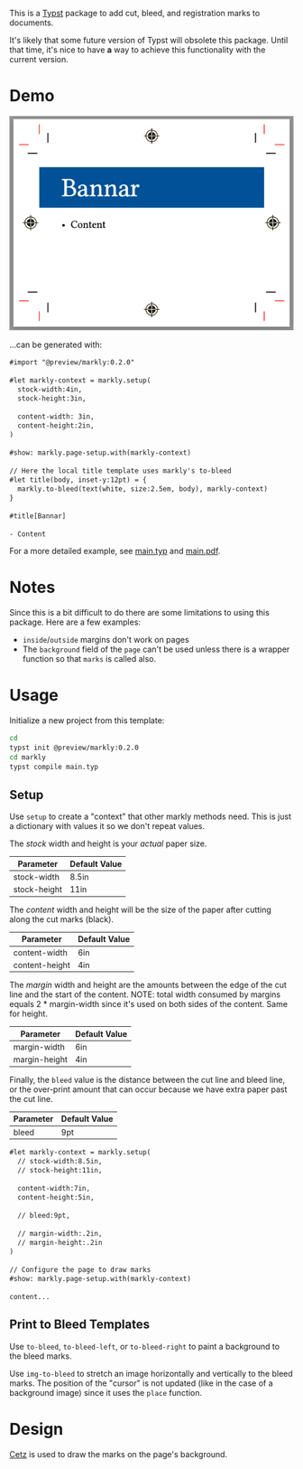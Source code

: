 This is a [Typst](https://github.com/typst/typst) package to add cut, bleed, and registration marks to documents.

It's likely that some future version of Typst will obsolete this package.  Until that time, it's nice to have **a** way to achieve this functionality with the current version.


# Demo

![Markly Demo](img.png)

...can be generated with:

```typst
#import "@preview/markly:0.2.0"

#let markly-context = markly.setup(
  stock-width:4in,
  stock-height:3in,

  content-width: 3in,
  content-height:2in,
)

#show: markly.page-setup.with(markly-context)

// Here the local title template uses markly's to-bleed
#let title(body, inset-y:12pt) = {
  markly.to-bleed(text(white, size:2.5em, body), markly-context)
}

#title[Bannar]

- Content
```


For a more detailed example, see [main.typ](template/main.typ) and [main.pdf](main.pdf).

# Notes

Since this is a bit difficult to do there are some limitations to using this package.  Here are a few examples:

* `inside`/`outside` margins don't work on pages
* The `background` field of the `page` can't be used unless there is a wrapper function so that `marks` is called also.


# Usage

Initialize a new project from this template:

```sh
cd
typst init @preview/markly:0.2.0
cd markly
typst compile main.typ
```

## Setup

Use `setup` to create a "context" that other markly methods need.  This is just a dictionary with values it so we don't repeat values.

The *stock* width and height is your *actual* paper size.

| Parameter     | Default Value
| ------------- | --------------
| stock-width   | 8.5in
| stock-height  | 11in

The *content* width and height will be the size of the paper after cutting along the cut marks (black).

| Parameter      | Default Value
| -------------  | --------------
| content-width  | 6in
| content-height | 4in

The *margin* width and height are the amounts between the edge of the cut line and the start of the content.  NOTE: total width consumed by margins equals 2 * margin-width since it's used on both sides of the content.  Same for height.

| Parameter     | Default Value
| ------------- | --------------
| margin-width  | 6in
| margin-height | 4in

Finally, the `bleed` value is the distance between the cut line and bleed line, or the over-print amount that can occur because we have extra paper past the cut line.

| Parameter     | Default Value
| ------------- | --------------
| bleed         | 9pt


```typst
#let markly-context = markly.setup(
  // stock-width:8.5in,
  // stock-height:11in,

  content-width:7in,
  content-height:5in,

  // bleed:9pt,

  // margin-width:.2in,
  // margin-height:.2in
)

// Configure the page to draw marks
#show: markly.page-setup.with(markly-context)

content...

```

## Print to Bleed Templates

Use `to-bleed`, `to-bleed-left`, or `to-bleed-right` to paint a background to the bleed marks.

Use `img-to-bleed` to stretch an image horizontally and vertically to the bleed marks.  The position of the "cursor" is not updated (like in the case of a background image) since it uses the `place` function.


# Design

[Cetz](https://github.com/cetz-package/cetz) is used to draw the marks on the page's background.
